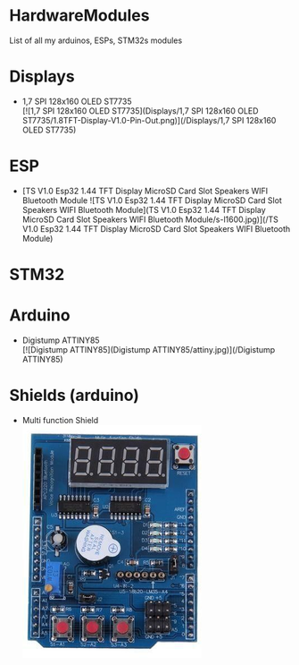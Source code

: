 # HardwareModules
List of all my arduinos, ESPs, STM32s modules

# Displays
* 1,7 SPI 128x160 OLED ST7735 <br/>[![1,7 SPI 128x160 OLED ST7735](Displays/1,7 SPI 128x160 OLED ST7735/1.8TFT-Display-V1.0-Pin-Out.png)](/Displays/1,7 SPI 128x160 OLED ST7735)

# ESP
* [TS V1.0 Esp32 1.44 TFT Display MicroSD Card Slot Speakers WIFI Bluetooth Module ![TS V1.0 Esp32 1.44 TFT Display MicroSD Card Slot Speakers WIFI Bluetooth Module](TS V1.0 Esp32 1.44 TFT Display MicroSD Card Slot Speakers WIFI Bluetooth Module/s-l1600.jpg)](/TS V1.0 Esp32 1.44 TFT Display MicroSD Card Slot Speakers WIFI Bluetooth Module)

# STM32

# Arduino

* Digistump ATTINY85 <br/>[![Digistump ATTINY85](Digistump ATTINY85/attiny.jpg)](/Digistump ATTINY85)

# Shields (arduino)
* Multi function Shield <br/>[![Multi Function Shield](Multi_Function_Shield/shield.jpg)](/Multi_Function_Shield)
